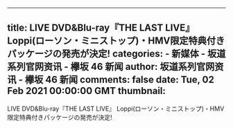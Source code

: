 
---
title: LIVE DVD&Blu-ray『THE LAST LIVE』 Loppi(ローソン・ミニストップ)・HMV限定特典付きパッケージの発売が決定!
categories: 
    - 新媒体
    - 坂道系列官网资讯 - 欅坂 46 新闻
author: 坂道系列官网资讯 - 欅坂 46 新闻
comments: false
date: Tue, 02 Feb 2021 00:00:00 GMT
thumbnail: 
---

<div>   
LIVE DVD&Blu-ray『THE LAST LIVE』 Loppi(ローソン・ミニストップ)・HMV限定特典付きパッケージの発売が決定!  
</div>
            